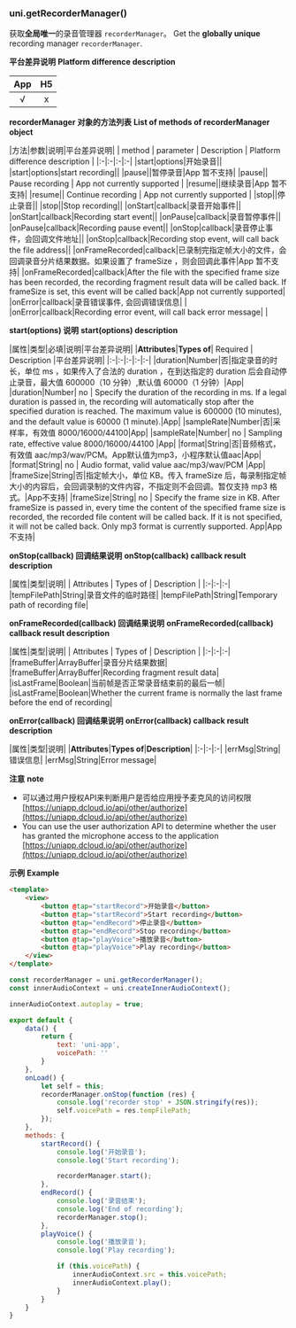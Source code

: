 ### uni.getRecorderManager()
获取**全局唯一**的录音管理器 ``recorderManager``。
Get the **globally unique** recording manager `recorderManager`.

**平台差异说明**
**Platform difference description**

|App|H5|
|:-:|:-:|
|√|x|

**recorderManager 对象的方法列表**
**List of methods of recorderManager object** 

|方法|参数|说明|平台差异说明|
| method          | parameter | Description | Platform difference description |
|:-|:-|:-|:-|
|start|options|开始录音||
|start|options|start recording||
|pause||暂停录音|App 暂不支持|
|pause|| Pause recording  | App not currently supported     |
|resume||继续录音|App 暂不支持|
|resume|| Continue recording  | App not currently supported     |
|stop||停止录音||
|stop||Stop recording||
|onStart|callback|录音开始事件||
|onStart|callback|Recording start event||
|onPause|callback|录音暂停事件||
|onPause|callback|Recording pause event||
|onStop|callback|录音停止事件，会回调文件地址||
|onStop|callback|Recording stop event, will call back the file address||
|onFrameRecorded|callback|已录制完指定帧大小的文件，会回调录音分片结果数据。如果设置了 frameSize ，则会回调此事件|App 暂不支持|
|onFrameRecorded|callback|After the file with the specified frame size has been recorded, the recording fragment result data will be called back. If frameSize is set, this event will be called back|App not currently supported|
|onError|callback|录音错误事件, 会回调错误信息|&nbsp;|
|onError|callback|Recording error event, will call back error message|&nbsp;|

**start(options) 说明**
**start(options) description** 

|属性|类型|必填|说明|平台差异说明|
|**Attributes**|**Types of**| Required | Description   |平台差异说明|
|:-|:-|:-|:-|:-|
|duration|Number|否|指定录音的时长，单位 ms ，如果传入了合法的 duration ，在到达指定的 duration 后会自动停止录音，最大值 600000（10 分钟）,默认值 60000（1 分钟）|App|
|duration|Number| no       | Specify the duration of the recording in ms. If a legal duration is passed in, the recording will automatically stop after the specified duration is reached. The maximum value is 600000 (10 minutes), and the default value is 60000 (1 minute).|App|
|sampleRate|Number|否|采样率，有效值 8000/16000/44100|App|
|sampleRate|Number| no       | Sampling rate, effective value 8000/16000/44100  |App|
|format|String|否|音频格式，有效值 aac/mp3/wav/PCM。App默认值为mp3，小程序默认值aac|App|
|format|String| no       | Audio format, valid value aac/mp3/wav/PCM   |App|
|frameSize|String|否|指定帧大小，单位 KB。传入 frameSize 后，每录制指定帧大小的内容后，会回调录制的文件内容，不指定则不会回调。暂仅支持 mp3 格式。|App不支持|
|frameSize|String| no       | Specify the frame size in KB. After frameSize is passed in, every time the content of the specified frame size is recorded, the recorded file content will be called back. If it is not specified, it will not be called back. Only mp3 format is currently supported. App|App不支持|



**onStop(callback) 回调结果说明**
**onStop(callback) callback result description** 

|属性|类型|说明|
| Attributes   | Types of | Description  |
|:-|:-|:-|
|tempFilePath|String|录音文件的临时路径|
|tempFilePath|String|Temporary path of recording file|


**onFrameRecorded(callback) 回调结果说明**
**onFrameRecorded(callback) callback result description** 

|属性|类型|说明|
| Attributes  | Types of    | Description   |
|:-|:-|:-|
|frameBuffer|ArrayBuffer|录音分片结果数据|
|frameBuffer|ArrayBuffer|Recording fragment result data|
|isLastFrame|Boolean|当前帧是否正常录音结束前的最后一帧|
|isLastFrame|Boolean|Whether the current frame is normally the last frame before the end of recording|

**onError(callback) 回调结果说明**
**onError(callback) callback result description** 

|属性|类型|说明|
|**Attributes**|**Types of**|**Description**|
|:-|:-|:-|
|errMsg|String|错误信息|
|errMsg|String|Error message|

**注意**
**note**

- 可以通过用户授权API来判断用户是否给应用授予麦克风的访问权限[https://uniapp.dcloud.io/api/other/authorize](https://uniapp.dcloud.io/api/other/authorize)
- You can use the user authorization API to determine whether the user has granted the microphone access to the application [https://uniapp.dcloud.io/api/other/authorize](https://uniapp.dcloud.io/api/other/authorize)

**示例**
**Example** 

```html
<template>
	<view>
		<button @tap="startRecord">开始录音</button>
		<button @tap="startRecord">Start recording</button>
		<button @tap="endRecord">停止录音</button>
		<button @tap="endRecord">Stop recording</button>
		<button @tap="playVoice">播放录音</button>
		<button @tap="playVoice">Play recording</button>
	</view>
</template>
```

```javascript
const recorderManager = uni.getRecorderManager();
const innerAudioContext = uni.createInnerAudioContext();

innerAudioContext.autoplay = true;

export default {
	data() {
		return {
			text: 'uni-app',
			voicePath: ''
		}
	},
	onLoad() {
		let self = this;
		recorderManager.onStop(function (res) {
			console.log('recorder stop' + JSON.stringify(res));
			self.voicePath = res.tempFilePath;
		});
	},
	methods: {
		startRecord() {
			console.log('开始录音');
			console.log('Start recording');

			recorderManager.start();
		},
		endRecord() {
			console.log('录音结束');
			console.log('End of recording');
			recorderManager.stop();
		},
		playVoice() {
			console.log('播放录音');
			console.log('Play recording');

			if (this.voicePath) {
				innerAudioContext.src = this.voicePath;
				innerAudioContext.play();
			}
		}
	}
}
```
